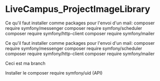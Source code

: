 # LiveCampus_ProjectImageLibrary

Ce qu'il faut installer comme packages pour l'envoi d'un mail:
composer require symfony/messenger
composer require symfony/scheduler
composer require symfony/http-client
composer require symfony/mailer

Ce qu'il faut installer comme packages pour l'envoi d'un mail:
composer require symfony/messenger
composer require symfony/scheduler
composer require symfony/http-client
composer require symfony/mailer

Ceci est ma branch


Installer le composer require symfony/uid (API)